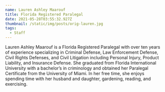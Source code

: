 ```yaml
---
name: Lauren Ashley Maarouf
title: Florida Registered Paralegal
date: 2021-05-28T03:55:32.927Z
thumbnail: /static/img/posts/orig-lauren.jpg
tags:
  - Staff
---
```

Lauren Ashley Maarouf is a Florida Registered Paralegal with over ten years of experience specializing in Criminal Defense, Law Enforcement Defense, Civil Rights Defenses, and Civil Litigation including Personal Injury, Product Liability, and Insurance Defense. She graduated from Florida International University with a bachelor’s in criminology and obtained her Paralegal Certificate from the University of Miami. In her free time, she enjoys spending time with her husband and daughter, gardening, reading, and exercising.

